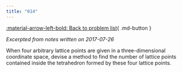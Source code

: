 ```yaml
---
title: "014"
---
```


[:material-arrow-left-bold: Back to problem list](../index.md){ .md-button }

*Excerpted from notes written on 2017-07-26*

When four arbitrary lattice points are given in a three-dimensional coordinate space, devise a method to find the number of lattice points contained inside the tetrahedron formed by these four lattice points.